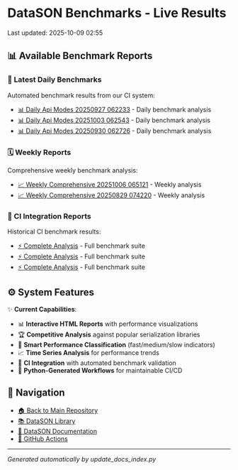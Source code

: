 # DataSON Benchmarks - Live Results

Last updated: 2025-10-09 02:55

## 📊 Available Benchmark Reports

### 🚀 Latest Daily Benchmarks
Automated benchmark results from our CI system:

- [📊 Daily Api Modes 20250927 062233](results/daily_api_modes_20250927_062233_report.html) - Daily benchmark analysis
- [📊 Daily Api Modes 20251003 062543](results/daily_api_modes_20251003_062543_report.html) - Daily benchmark analysis
- [📊 Daily Api Modes 20250930 062726](results/daily_api_modes_20250930_062726_report.html) - Daily benchmark analysis

### 🗓️ Weekly Reports
Comprehensive weekly benchmark analysis:

- [📈 Weekly Comprehensive 20251006 065121](results/weekly_comprehensive_20251006_065121_report.html) - Weekly analysis
- [📈 Weekly Comprehensive 20250829 074220](results/weekly_comprehensive_20250829_074220_report.html) - Weekly analysis

### 🔄 CI Integration Reports
Historical CI benchmark results:

- [⚡ Complete Analysis](results/ci_20250619_124048_15758084815_complete_report.html) - Full benchmark suite
- [⚡ Complete Analysis](results/ci_20250619_031310_15748485051_complete_report.html) - Full benchmark suite
- [⚡ Complete Analysis](results/ci_20250618_031200_15722975520_complete_report.html) - Full benchmark suite

## ⚙️ System Features

✨ **Current Capabilities**:
- 📊 **Interactive HTML Reports** with performance visualizations
- 🏆 **Competitive Analysis** against popular serialization libraries
- 🎯 **Smart Performance Classification** (fast/medium/slow indicators)
- 📈 **Time Series Analysis** for performance trends
- 🔄 **CI Integration** with automated benchmark validation
- 🤖 **Python-Generated Workflows** for maintainable CI/CD

## 🔗 Navigation
- [🏠 Back to Main Repository](https://github.com/danielendler/datason-benchmarks)
- [📚 DataSON Library](https://github.com/danielendler/datason)
- [📖 DataSON Documentation](https://datason.readthedocs.io/en/latest/)
- [🔄 GitHub Actions](https://github.com/danielendler/datason-benchmarks/actions)

---
*Generated automatically by update_docs_index.py*
